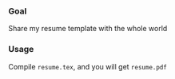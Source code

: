 ### Goal

Share my resume template with the whole world

### Usage
Compile `resume.tex`, and you will get `resume.pdf`